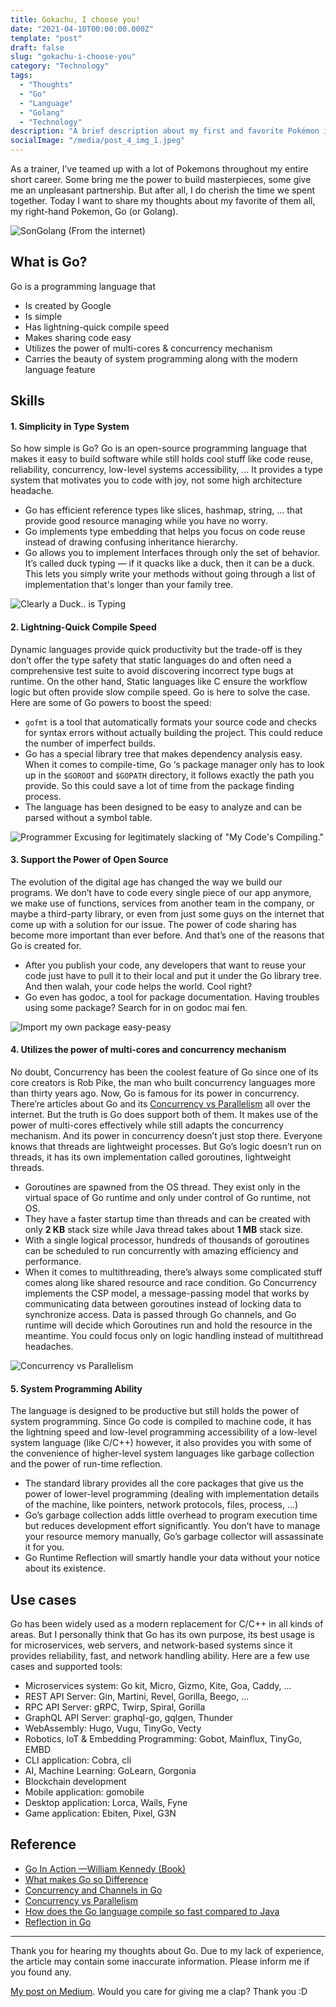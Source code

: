 ```yaml
---
title: Gokachu, I choose you!
date: "2021-04-10T00:00:00.000Z"
template: "post"
draft: false
slug: "gokachu-i-choose-you"
category: "Technology"
tags:
  - "Thoughts"
  - "Go"
  - "Language"
  - "Golang"
  - "Technology"
description: "A brief description about my first and favorite Pokémon in the stack, Go"
socialImage: "/media/post_4_img_1.jpeg"
---
```


As a trainer, I’ve teamed up with a lot of Pokemons throughout my entire short career. Some bring me the power to build masterpieces, some give me an unpleasant partnership. But after all, I do cherish the time we spent together. Today I want to share my thoughts about my favorite of them all, my right-hand Pokemon, Go (or Golang).

![SonGolang (From the internet)](/media/post_4_img_1.jpeg)

## What is Go?

Go is a programming language that

- Is created by Google
- Is simple
- Has lightning-quick compile speed
- Makes sharing code easy
- Utilizes the power of multi-cores & concurrency mechanism
- Carries the beauty of system programming along with the modern language feature

## Skills

#### 1. Simplicity in Type System

So how simple is Go? Go is an open-source programming language that makes it easy to build software while still holds cool stuff like code reuse, reliability, concurrency, low-level systems accessibility, … It provides a type system that motivates you to code with joy, not some high architecture headache.

- Go has efficient reference types like slices, hashmap, string, … that provide good resource managing while you have no worry.
- Go implements type embedding that helps you focus on code reuse instead of drawing confusing inheritance hierarchy.
- Go allows you to implement Interfaces through only the set of behavior. It’s called duck typing — if it quacks like a duck, then it can be a duck. This lets you simply write your methods without going through a list of implementation that's longer than your family tree.

![Clearly a Duck.. is Typing](/media/post_4_img_2.jpeg)

#### 2. Lightning-Quick Compile Speed

Dynamic languages provide quick productivity but the trade-off is they don’t offer the type safety that static languages do and often need a comprehensive test suite to avoid discovering incorrect type bugs at runtime. On the other hand, Static languages like C ensure the workflow logic but often provide slow compile speed. Go is here to solve the case. Here are some of Go powers to boost the speed:

- `gofmt` is a tool that automatically formats your source code and checks for syntax errors without actually building the project. This could reduce the number of imperfect builds.
- Go has a special library tree that makes dependency analysis easy. When it comes to compile-time, Go ‘s package manager only has to look up in the `$GOROOT` and `$GOPATH` directory, it follows exactly the path you provide. So this could save a lot of time from the package finding process.
- The language has been designed to be easy to analyze and can be parsed without a symbol table.

![Programmer Excusing for legitimately slacking of "My Code's Compiling."](/media/post_4_img_3.png)

#### 3. Support the Power of Open Source

The evolution of the digital age has changed the way we build our programs. We don’t have to code every single piece of our app anymore, we make use of functions, services from another team in the company, or maybe a third-party library, or even from just some guys on the internet that come up with a solution for our issue. The power of code sharing has become more important than ever before. And that’s one of the reasons that Go is created for.

- After you publish your code, any developers that want to reuse your code just have to pull it to their local and put it under the Go library tree. And then walah, your code helps the world. Cool right?
- Go even has godoc, a tool for package documentation. Having troubles using some package? Search for in on godoc mai fen.

![Import my own package easy-peasy](/media/post_4_img_4.png)

#### 4. Utilizes the power of multi-cores and concurrency mechanism

No doubt, Concurrency has been the coolest feature of Go since one of its core creators is Rob Pike, the man who built concurrency languages more than thirty years ago. Now, Go is famous for its power in concurrency. There’re articles about Go and its [Concurrency vs Parallelism](https://blog.golang.org/waza-talk) all over the internet. But the truth is Go does support both of them. It makes use of the power of multi-cores effectively while still adapts the concurrency mechanism. And its power in concurrency doesn’t just stop there. Everyone knows that threads are lightweight processes. But Go’s logic doesn’t run on threads, it has its own implementation called goroutines, lightweight threads.

- Goroutines are spawned from the OS thread. They exist only in the virtual space of Go runtime and only under control of Go runtime, not OS.
- They have a faster startup time than threads and can be created with only **2 KB** stack size while Java thread takes about **1 MB** stack size.
- With a single logical processor, hundreds of thousands of goroutines can be scheduled to run concurrently with amazing efficiency and performance.
- When it comes to multithreading, there’s always some complicated stuff comes along like shared resource and race condition. Go Concurrency implements the CSP model, a message-passing model that works by communicating data between goroutines instead of locking data to synchronize access. Data is passed through Go channels, and Go runtime will decide which Goroutines run and hold the resource in the meantime. You could focus only on logic handling instead of multithread headaches.

![Concurrency vs Parallelism](/media/post_4_img_5.jpeg)

#### 5. System Programming Ability

The language is designed to be productive but still holds the power of system programming. Since Go code is compiled to machine code, it has the lightning speed and low-level programming accessibility of a low-level system language (like C/C++) however, it also provides you with some of the convenience of higher-level system languages like garbage collection and the power of run-time reflection.

- The standard library provides all the core packages that give us the power of lower-level programming (dealing with implementation details of the machine, like pointers, network protocols, files, process, …)
- Go’s garbage collection adds little overhead to program execution time but reduces development effort significantly. You don’t have to manage your resource memory manually, Go’s garbage collector will assassinate it for you.
- Go Runtime Reflection will smartly handle your data without your notice about its existence.

## Use cases

Go has been widely used as a modern replacement for C/C++ in all kinds of areas. But I personally think that Go has its own purpose, its best usage is for microservices, web servers, and network-based systems since it provides reliability, fast, and network handling ability. Here are a few use cases and supported tools:

- Microservices system: Go kit, Micro, Gizmo, Kite, Goa, Caddy, …
- REST API Server: Gin, Martini, Revel, Gorilla, Beego, …
- RPC API Server: gRPC, Twirp, Spiral, Gorilla
- GraphQL API Server: graphql-go, gqlgen, Thunder
- WebAssembly: Hugo, Vugu, TinyGo, Vecty
- Robotics, IoT & Embedding Programming: Gobot, Mainflux, TinyGo, EMBD
- CLI application: Cobra, cli
- AI, Machine Learning: GoLearn, Gorgonia
- Blockchain development
- Mobile application: gomobile
- Desktop application: Lorca, Wails, Fyne
- Game application: Ebiten, Pixel, G3N

## Reference

- [Go In Action —William Kennedy (Book)](https://www.oreilly.com/library/view/go-in-action/9781617291784/)
- [What makes Go so Difference](https://betterprogramming.pub/what-makes-go-so-different-eb0648498ce0)
- [Concurrency and Channels in Go](https://medium.com/trendyol-tech/concurrency-and-channels-in-go-bbc4dea75286)
- [Concurrency vs Parallelism](https://blog.golang.org/waza-talk)
- [How does the Go language compile so fast compared to Java](https://www.quora.com/How-does-the-Go-language-compile-so-fast-compared-to-Java)
- [Reflection in Go](https://www.integralist.co.uk/posts/reflection-in-go/)

---

Thank you for hearing my thoughts about Go. Due to my lack of experience, the article may contain some inaccurate information. Please inform me if you found any.

[My post on Medium](https://phuwn.medium.com/hello-go-936a33dd3385). Would you care for giving me a clap? Thank you :D
